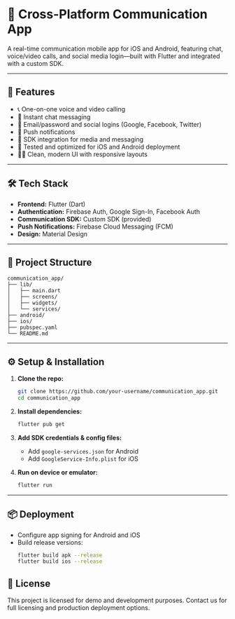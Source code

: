 # 📱 Cross-Platform Communication App

A real-time communication mobile app for iOS and Android, featuring chat, voice/video calls, and social media login—built with Flutter and integrated with a custom SDK.

---

## 🚀 Features

- 📞 One-on-one voice and video calling
- 💬 Instant chat messaging
- 🔐 Email/password and social logins (Google, Facebook, Twitter)
- 🔔 Push notifications
- 🧩 SDK integration for media and messaging
- 🧪 Tested and optimized for iOS and Android deployment
- 🧑‍🎨 Clean, modern UI with responsive layouts

---

## 🛠️ Tech Stack

- **Frontend:** Flutter (Dart)
- **Authentication:** Firebase Auth, Google Sign-In, Facebook Auth
- **Communication SDK:** Custom SDK (provided)
- **Push Notifications:** Firebase Cloud Messaging (FCM)
- **Design:** Material Design

---

## 📂 Project Structure

```
communication_app/
├── lib/
│   ├── main.dart
│   ├── screens/
│   ├── widgets/
│   └── services/
├── android/
├── ios/
├── pubspec.yaml
└── README.md
```

---

## ⚙️ Setup & Installation

1. **Clone the repo:**
   ```bash
   git clone https://github.com/your-username/communication_app.git
   cd communication_app
   ```

2. **Install dependencies:**
   ```bash
   flutter pub get
   ```

3. **Add SDK credentials & config files:**
   - Add `google-services.json` for Android
   - Add `GoogleService-Info.plist` for iOS

4. **Run on device or emulator:**
   ```bash
   flutter run
   ```

---

## 📦 Deployment

- Configure app signing for Android and iOS
- Build release versions:
  ```bash
  flutter build apk --release
  flutter build ios --release
  ```

## 📜 License

This project is licensed for demo and development purposes. Contact us for full licensing and production deployment options.

